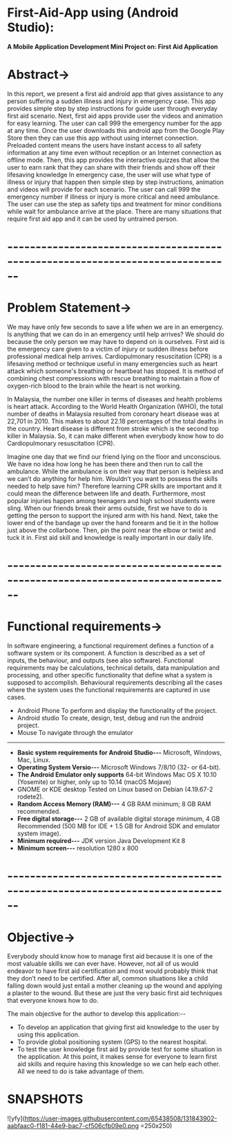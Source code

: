 # First-Aid-App using (Android Studio):

**A Mobile Application Development Mini Project on: First Aid Application**

# Abstract->

In this report, we present a first aid android app that gives assistance to any person suffering a sudden illness and injury in emergency case. This app provides simple step by step instructions for guide user through everyday first aid scenario. Next, first aid apps provide user the videos and animation for easy learning. The user can call 999 the emergency number for the app at any time. Once the user downloads this android app from the Google Play Store then they can use this app without using internet connection. Preloaded content means the users have instant access to all safety information at any time even without reception or an Internet connection as offline mode. Then, this app provides the interactive quizzes that allow the user to earn rank that they can share with their friends and show off their lifesaving knowledge In emergency case, the user will use what type of illness or injury that happen then simple step by step instructions, animation and videos will provide for each scenario. The user can call 999 the emergency number if illness or injury is more critical and need ambulance. The user can use the step as safety tips and treatment for minor conditions while wait for ambulance arrive at the place. There are many situations that require first aid app and it can be used by untrained person.
# ------------------------------------------------------------------------------
# Problem Statement->

We may have only few seconds to save a life when we are in an emergency. Is anything that we can do in an emergency until help arrives? We should do because the only person we may have to depend on is ourselves. First aid is the emergency care given to a victim of injury or sudden illness before professional medical help arrives. Cardiopulmonary resuscitation (CPR) is a lifesaving method or technique useful in many emergencies such as heart attack which someone's breathing or heartbeat has stopped. It is method of combining chest compressions with rescue breathing to maintain a flow of oxygen-rich blood to the brain while the heart is not working. 

In Malaysia, the number one killer in terms of diseases and health problems is heart attack. According to the World Health Organization (WHO), the total number of deaths in Malaysia resulted from coronary heart disease was at 22,701 in 2010. This makes to about 22.18 percentages of the total deaths in the country. Heart disease is different from stroke which is the second top killer in Malaysia. So, it can make different when everybody know how to do Cardiopulmonary resuscitation (CPR). 

Imagine one day that we find our friend lying on the floor and unconscious. We have no idea how long he has been there and then run to call the ambulance. While the ambulance is on their way that person is helpless and we can’t do anything for help him. Wouldn’t you want to possess the skills needed to help save him? Therefore learning CPR skills are important and it could mean the difference between life and death. Furthermore, most popular injuries happen among teenagers and high school students were sling. When our friends break their arms outside, first we have to do is getting the person to support the injured arm with his hand. Next, take the lower end of the bandage up over the hand forearm and tie it in the hollow just above the collarbone. Then, pin the point near the elbow or twist and tuck it in. First aid skill and knowledge is really important in our daily life.
# ------------------------------------------------------------------------------
# Functional requirements->

In software engineering, a functional requirement defines a function of a software system or its component. A function is described as a set of inputs, the behaviour, and outputs (see also software).
Functional requirements may be calculations, technical details, data manipulation and processing, and other specific functionality that define what a system is supposed to accomplish. Behavioural requirements describing all the cases where the system uses the functional requirements are captured in use cases.

*	Android Phone
To perform and display the functionality of the project.
*	Android studio
To create, design, test, debug and run the android project.
*	Mouse
To navigate through the emulator
----------------------------------------------------------------------------------------------------------------------------------------------------------
* **Basic system requirements for Android Studio---** Microsoft, Windows, Mac, Linux.
* **Operating System Versio---** Microsoft Windows 7/8/10 (32- or 64-bit). 
* **The Android Emulator only supports** 64-bit Windows	Mac OS X 10.10 (Yosemite) or higher, only up to 10.14 (macOS Mojave)
* GNOME or KDE desktop Tested on Linux based on Debian (4.19.67-2 rodete2).
* **Random Access Memory (RAM)---**	4 GB RAM minimum; 8 GB RAM recommended.
* **Free digital storage---**	2 GB of available digital storage minimum, 4 GB Recommended (500 MB for IDE + 1.5 GB for Android SDK and emulator system image).
* **Minimum required---** JDK version	Java Development Kit 8
* **Minimum screen---** resolution	1280 x 800
# ------------------------------------------------------------------------------
# Objective-> 

Everybody should know how to manage first aid because it is one of the most valuable skills we can ever have. However, not all of us would endeavor to have first aid certification and most would probably think that they don’t need to be certified. After all, common situations like a child falling down would just entail a mother cleaning up the wound and applying a plaster to the wound. But these are just the very basic first aid techniques that everyone knows how to do. 

The main objective for the author to develop this application:-- 
* To develop an application that giving first aid knowledge to the user by using this application. 
* To provide global positioning system (GPS) to the nearest hospital. 
* To test the user knowledge first aid by provide test for some situation in the application. 
At this point, it makes sense for everyone to learn first aid skills and require having this knowledge so we can help each other. All we need to do is take advantage of them.

# SNAPSHOTS

![yfy](https://user-images.githubusercontent.com/65438508/131843902-aabfaac0-f181-44e9-bac7-cf506cfb09e0.png =250x250)

